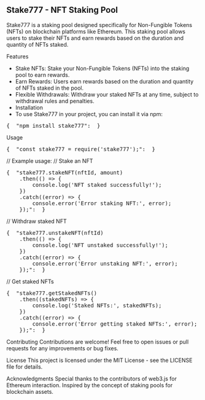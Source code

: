 <h2>Stake777 - NFT Staking Pool</h2>

<p>Stake777 is a staking pool designed specifically for Non-Fungible Tokens (NFTs) on blockchain platforms like Ethereum. This staking pool allows users to stake their NFTs and earn rewards based on the duration and quantity of NFTs staked.</p>

Features
* Stake NFTs: Stake your Non-Fungible Tokens (NFTs) into the staking pool to earn rewards.
* Earn Rewards: Users earn rewards based on the duration and quantity of NFTs staked in the pool.
* Flexible Withdrawals: Withdraw your staked NFTs at any time, subject to withdrawal rules and penalties.
* Installation
* To use Stake777 in your project, you can install it via npm:

<div class="highlight highlight-source-json notranslate position-relative overflow-auto" dir="auto" data-snippet-clipboard-copy-content="{  &quot;npm install stake777&quot; }"><pre>{  <span class="pl-ent">"npm install stake777"</span>: <span class="pl-s"><span class="pl-pds"></span></span> }</pre></div>


Usage

<div class="highlight highlight-source-json notranslate position-relative overflow-auto" dir="auto" data-snippet-clipboard-copy-content="{  &quot;const stake777 = require('stake777');&quot; }"><pre>{  <span class="pl-ent">"const stake777 = require('stake777');"</span>: <span class="pl-s"><span class="pl-pds"></span></span> }</pre></div>


// Example usage:
// Stake an NFT

<div class="highlight highlight-source-json notranslate position-relative overflow-auto" dir="auto" data-snippet-clipboard-copy-content="{  &quot;stake777.stakeNFT(nftId, amount)
    .then(() => {
        console.log('NFT staked successfully!');
    })
    .catch((error) => {
        console.error('Error staking NFT:', error);
    });&quot; }"><pre>{  <span class="pl-ent">"stake777.stakeNFT(nftId, amount)
    .then(() => {
        console.log('NFT staked successfully!');
    })
    .catch((error) => {
        console.error('Error staking NFT:', error);
    });"</span>: <span class="pl-s"><span class="pl-pds"></span></span> }</pre></div>


// Withdraw staked NFT
<div class="highlight highlight-source-json notranslate position-relative overflow-auto" dir="auto" data-snippet-clipboard-copy-content="{  &quot;stake777.unstakeNFT(nftId)
    .then(() => {
        console.log('NFT unstaked successfully!');
    })
    .catch((error) => {
        console.error('Error unstaking NFT:', error);
    });&quot; }"><pre>{  <span class="pl-ent">"stake777.unstakeNFT(nftId)
    .then(() => {
        console.log('NFT unstaked successfully!');
    })
    .catch((error) => {
        console.error('Error unstaking NFT:', error);
    });"</span>: <span class="pl-s"><span class="pl-pds"></span></span> }</pre></div>

// Get staked NFTs
<div class="highlight highlight-source-json notranslate position-relative overflow-auto" dir="auto" data-snippet-clipboard-copy-content="{  &quot;stake777.getStakedNFTs()
    .then((stakedNFTs) => {
        console.log('Staked NFTs:', stakedNFTs);
    })
    .catch((error) => {
        console.error('Error getting staked NFTs:', error);
    });&quot; }"><pre>{  <span class="pl-ent">"stake777.getStakedNFTs()
    .then((stakedNFTs) => {
        console.log('Staked NFTs:', stakedNFTs);
    })
    .catch((error) => {
        console.error('Error getting staked NFTs:', error);
    });"</span>: <span class="pl-s"><span class="pl-pds"></span></span> }</pre></div>



    
Contributing
Contributions are welcome! Feel free to open issues or pull requests for any improvements or bug fixes.

License
This project is licensed under the MIT License - see the LICENSE file for details.

Acknowledgments
Special thanks to the contributors of web3.js for Ethereum interaction.
Inspired by the concept of staking pools for blockchain assets.
